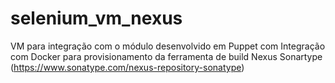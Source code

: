 # selenium_vm_nexus
VM para integração com o módulo desenvolvido em Puppet com Integração com Docker para provisionamento da ferramenta de build Nexus Sonartype (https://www.sonatype.com/nexus-repository-sonatype)
